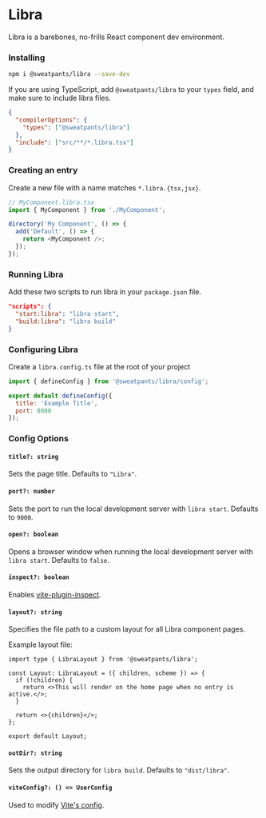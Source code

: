 # Libra

Libra is a barebones, no-frills React component dev environment.

### Installing

```sh
npm i @sweatpants/libra --save-dev
```

If you are using TypeScript, add `@sweatpants/libra` to your `types` field, and make sure to include libra files.

```json
{
  "compilerOptions": {
    "types": ["@sweatpants/libra"]
  },
  "include": ["src/**/*.libra.tsx"]
}
```

### Creating an entry

Create a new file with a name matches `*.libra.{tsx,jsx}`.

```ts
// MyComponent.libra.tsx
import { MyComponent } from './MyComponent';

directory('My Component', () => {
  add('Default', () => {
    return <MyComponent />;
  });
});
```

### Running Libra

Add these two scripts to run libra in your `package.json` file.

```json
"scripts": {
  "start:libra": "libra start",
  "build:libra": "libra build"
}
```

### Configuring Libra

Create a `libra.config.ts` file at the root of your project

```js
import { defineConfig } from '@sweatpants/libra/config';

export default defineConfig({
  title: 'Example Title',
  port: 8080
});
```

### Config Options

#### `title?: string`

Sets the page title. Defaults to `"Libra"`.

#### `port?: number`

Sets the port to run the local development server with `libra start`. Defaults to `9000`.

#### `open?: boolean`

Opens a browser window when running the local development server with `libra start`. Defaults to `false`.

#### `inspect?: boolean`

Enables [vite-plugin-inspect](https://github.com/antfu/vite-plugin-inspect).

#### `layout?: string`

Specifies the file path to a custom layout for all Libra component pages.

Example layout file:

```tsx
import type { LibraLayout } from '@sweatpants/libra';

const Layout: LibraLayout = ({ children, scheme }) => {
  if (!children) {
    return <>This will render on the home page when no entry is active.</>;
  }

  return <>{children}</>;
};

export default Layout;
```

#### `outDir?: string`

Sets the output directory for `libra build`. Defaults to `"dist/libra"`.

#### `viteConfig?: () => UserConfig`

Used to modify [Vite's config](https://vitejs.dev/config/).

